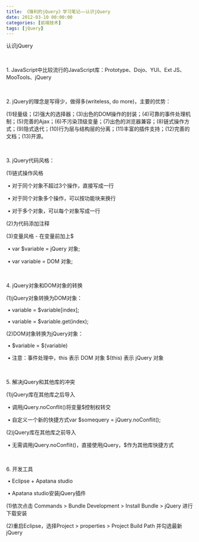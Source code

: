 ```yaml
---
title: 《锋利的jQuery》学习笔记——认识jQuery
date: 2012-03-10 00:00:00
categories: [前端技术]
tags: [jQuery]
---
```


认识jQuery

 

​1. JavaScript中比较流行的JavaScript库：Prototype、Dojo、YUI、Ext
JS、MooTools、jQuery

 

​2. jQuery的理念是写得少，做得多(writeless, do more)，主要的优势：

(1)轻量级；(2)强大的选择器；(3)出色的DOM操作的封装；(4)可靠的事件处理机制；(5)完善的Ajax；(6)不污染顶级变量；(7)出色的浏览器兼容；(8)链式操作方式；(9)隐式迭代；(10)行为层与结构层的分离；(11)丰富的插件支持；(12)完善的文档；(13)开源。

 

​3. jQuery代码风格：

(1)链式操作风格

 • 对于同个对象不超过3个操作，直接写成一行

 • 对于同个对象多个操作，可以按功能块来换行

 • 对于多个对象，可以每个对象写成一行

(2)为代码添加注释

(3)变量风格 - 在变量前加上$

 • var $variable = jQuery 对象;

 • var variable = DOM 对象;

 

​4. jQuery对象和DOM对象的转换

(1)jQuery对象转换为DOM对象：

 • variable = $variable[index];

 • variable = $variable.get(index);

(2)DOM对象转换为jQuery对象：

 • $variable = $(variable)

 • 注意：事件处理中，this 表示 DOM 对象 $(this) 表示 jQuery 对象

 

​5. 解决jQuery和其他库的冲突

(1)jQuery库在其他库之后导入

 • 调用jQuery.noConflit()将变量$控制权转交

 • 自定义一个新的快捷方式var $somequery = jQuery.noConflit();

(2)jQuery库在其他库之前导入

 • 无需调用jQuery.noConflit()，直接使用jQuery，$作为其他库快捷方式

 

​6. 开发工具

 • Eclipse + Apatana studio

 • Apatana studio安装jQuery插件

(1)依次点击 Commands \> Bundle Development \> Install Bundle \> jQuery
进行下载安装

(2)重启Eclipse，选择Project \> properties \> Project Build Path
并勾选最新jQuery


